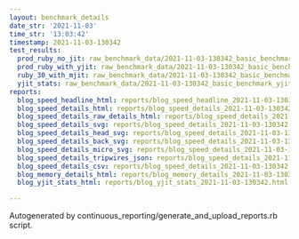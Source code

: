 ```yaml
---
layout: benchmark_details
date_str: '2021-11-03'
time_str: '13:03:42'
timestamp: 2021-11-03-130342
test_results:
  prod_ruby_no_jit: raw_benchmark_data/2021-11-03-130342_basic_benchmark_prod_ruby_no_jit.json
  prod_ruby_with_yjit: raw_benchmark_data/2021-11-03-130342_basic_benchmark_prod_ruby_with_yjit.json
  ruby_30_with_mjit: raw_benchmark_data/2021-11-03-130342_basic_benchmark_ruby_30_with_mjit.json
  yjit_stats: raw_benchmark_data/2021-11-03-130342_basic_benchmark_yjit_stats.json
reports:
  blog_speed_headline_html: reports/blog_speed_headline_2021-11-03-130342.html
  blog_speed_details_html: reports/blog_speed_details_2021-11-03-130342.html
  blog_speed_details_raw_details_html: reports/blog_speed_details_2021-11-03-130342.raw_details.html
  blog_speed_details_svg: reports/blog_speed_details_2021-11-03-130342.svg
  blog_speed_details_head_svg: reports/blog_speed_details_2021-11-03-130342.head.svg
  blog_speed_details_back_svg: reports/blog_speed_details_2021-11-03-130342.back.svg
  blog_speed_details_micro_svg: reports/blog_speed_details_2021-11-03-130342.micro.svg
  blog_speed_details_tripwires_json: reports/blog_speed_details_2021-11-03-130342.tripwires.json
  blog_speed_details_csv: reports/blog_speed_details_2021-11-03-130342.csv
  blog_memory_details_html: reports/blog_memory_details_2021-11-03-130342.html
  blog_yjit_stats_html: reports/blog_yjit_stats_2021-11-03-130342.html

---
```

Autogenerated by continuous_reporting/generate_and_upload_reports.rb script.
